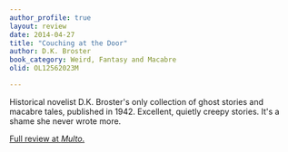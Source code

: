 ```yaml
---
author_profile: true
layout: review
date: 2014-04-27
title: "Couching at the Door"
author: D.K. Broster
book_category: Weird, Fantasy and Macabre
olid: OL12562023M

---
```


Historical novelist D.K. Broster's only collection of ghost stories and macabre tales, published in 1942. Excellent, quietly creepy stories. It's a shame she never wrote more.

[Full review at *Multo*.](https://multoghost.wordpress.com/2014/04/27/d-k-brosters-couching-at-the-door/)